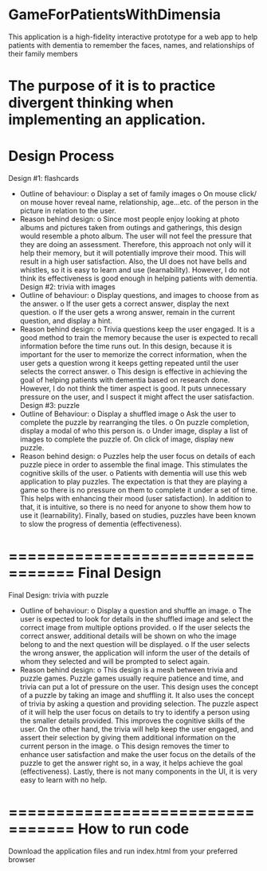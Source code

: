# GameForPatientsWithDimensia
This application is a high-fidelity interactive prototype for a web app to help patients with dementia to remember the faces, names, and relationships of their family members

The purpose of it is to practice divergent thinking when implementing an application.
=================================
Design Process
=================================
Design #1: flashcards
-	Outline of behaviour:
o	Display a set of family images
o	On mouse click/ on mouse hover reveal name, relationship, age...etc. of the person in the picture in relation to the user.
-	Reason behind design:
o	Since most people enjoy looking at photo albums and pictures taken from outings and gatherings, this design would resemble a photo album. The user will not feel the pressure that they are doing an assessment. Therefore, this approach not only will it help their memory, but it will potentially improve their mood. This will result in a high user satisfaction. Also, the UI does not have bells and whistles, so it is easy to learn and use (learnability). However, I do not think its effectiveness is good enough in helping patients with dementia.
Design #2: trivia with images
-	Outline of behaviour:
o	Display questions, and images to choose from as the answer.
o	If the user gets a correct answer, display the next question.
o	If the user gets a wrong answer, remain in the current question, and display a hint.
-	Reason behind design:
o	Trivia questions keep the user engaged. It is a good method to train the memory because the user is expected to recall information before the time runs out. In this design, because it is important for the user to memorize the correct information, when the user gets a question wrong it keeps getting repeated until the user selects the correct answer.
o	This design is effective in achieving the goal of helping patients with dementia based on research done. However, I do not think the timer aspect is good. It puts unnecessary pressure on the user, and I suspect it might affect the user satisfaction. 
Design #3: puzzle
- Outline of Behaviour:
o	Display a shuffled image
o	Ask the user to complete the puzzle by rearranging the tiles.
o	On puzzle completion, display a modal of who this person is.
o	Under image, display a list of images to complete the puzzle of. On click of image, display new puzzle. 
- Reason behind design:
o	Puzzles help the user focus on details of each puzzle piece in order to assemble the final image. This stimulates the cognitive skills of the user.
o	Patients with dementia will use this web application to play puzzles. The expectation is that they are playing a game so there is no pressure on them to complete it under a set of time. This helps with enhancing their mood (user satisfaction). In addition to that, it is intuitive, so there is no need for anyone to show them how to use it (learnability). Finally, based on studies, puzzles have been known to slow the progress of dementia (effectiveness).

=================================
Final Design
=================================
Final Design: trivia with puzzle
-	Outline of behaviour:
o	Display a question and shuffle an image.
o	The user is expected to look for details in the shuffled image and select the correct image from multiple options provided.
o	If the user selects the correct answer, additional details will be shown on who the image belong to and the next question will be displayed.
o	If the user selects the wrong answer, the application will inform the user of the details of whom they selected and will be prompted to select again.
-	Reason behind design:
o	This design is a mesh between trivia and puzzle games. Puzzle games usually require patience and time, and trivia can put a lot of pressure on the user. This design uses the concept of a puzzle by taking an image and shuffling it. It also uses the concept of trivia by asking a question and providing selection. The puzzle aspect of it will help the user focus on details to try to identify a person using the smaller details provided. This improves the cognitive skills of the user. On the other hand, the trivia will help keep the user engaged, and assert their selection by giving them additional information on the current person in the image. 
o	This design removes the timer to enhance user satisfaction and make the user focus on the details of the puzzle to get the answer right so, in a way, it helps achieve the goal (effectiveness). Lastly, there is not many components in the UI, it is very easy to learn with no help. 

=================================
How to run code
=================================
Download the application files and run index.html from your preferred browser
